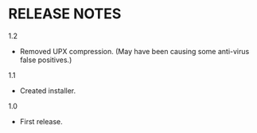 RELEASE NOTES
=============

1.2
- Removed UPX compression. (May have been causing some anti-virus false positives.)

1.1
- Created installer.

1.0
- First release.